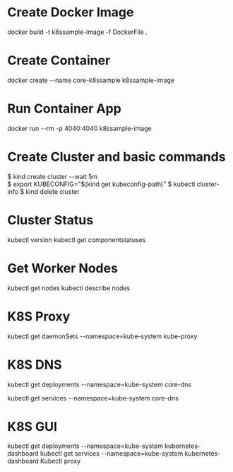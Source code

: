 # Create Docker Image

docker build -t k8ssample-image -f DockerFile .

# Create Container

docker create --name core-k8ssample k8ssample-image

# Run Container App

docker run --rm -p 4040:4040 k8ssample-image

# Create Cluster and basic commands

$ kind create cluster --wait 5m \
$ export KUBECONFIG="$(kind get kubeconfig-path)" 
$ kubectl cluster-info
$ kind delete cluster

# Cluster Status

kubectl version
kubectl get componentstatuses

# Get Worker Nodes

kubectl get nodes
kubectl describe nodes <nodename>

# K8S Proxy

kubectl get daemonSets --namespace=kube-system kube-proxy

# K8S DNS

kubectl get deployments --namespace=kube-system core-dns

kubectl get services --namespace=kube-system core-dns

# K8S GUI

kubectl get deployments --namespace=kube-system kubernetes-dashboard
kubectl get services --namespace=kube-system kubernetes-dashboard
Kubectl proxy
